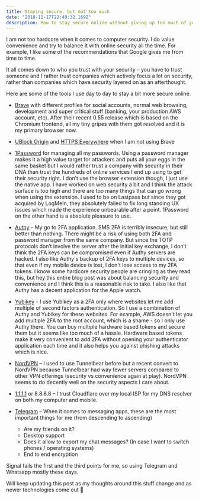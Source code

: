 ```yaml
---
title: Staying secure, but not too much
date: "2018-11-17T22:40:32.169Z"
description: How to stay secure online without giving up too much of your convenience
---
```


I am not too hardcore when it comes to computer security. I do value convenience and try to balance it with online security all the time. For example, I like some of the recommendations that Google gives me from time to time.

It all comes down to who you trust with your security – you have to trust someone and I rather trust companies which actively focus a lot on security, rather than companies which have security layered on as an afterthought.

Here are some of the tools I use day to day to stay a bit more secure online.

- [Brave](https://brave.com/) with different profiles for social accounts, normal web browsing, development and super critical stuff (banking, your production AWS account, etc). After their recent 0.55 release which is based on the Chromium frontend, all my tiny gripes with them got resolved and it is my primary browser now.
- [UBlock Origin](https://github.com/gorhill/uBlock) and [HTTPS Everywhere](https://www.eff.org/https-everywhere) when I am not using Brave
- [1Password](https://1password.com/) for managing all my passwords. Using a password manager makes it a high value target for attackers and puts all your eggs in the same basket but I would rather trust a company with security in their DNA than trust the hundreds of online services I end up using to get their security right. I don’t use the browser extension though, I just use the native app. I have worked on web security a bit and I think the attack surface is too high and there are too many things that can go wrong when using the extension. I used to be on Lastpass but since they got acquired by LogMeIn, they absolutely failed to fix long standing UX issues which made the experience unbearable after a point. 1Password on the other hand is a absolute pleasure to use.
- [Authy](https://authy.com/) – My go to 2FA application. SMS 2FA is terribly insecure, but still better than nothing. There might be a risk of using both 2FA and password manager from the same company. But since the TOTP protocols don’t involve the server after the initial key exchange, I don’t think the 2FA keys can be compromised even if Authy servers are hacked. I also like Authy's backup of 2FA keys to multiple devices, so that even if my mobile device is lost, I don't lose access to my 2FA tokens. I know some hardcore security people are cringing as they read this, but hey this entire blog post was about balancing security and convenience and I think this is a reasonable risk to take. I also like that Authy has a decent application for the Apple watch.
- [Yubikey](https://www.yubico.com/) - I use Yubikey as a 2FA only where websites let me add multiple of second factors authentication. So I use a combination of Authy and Yubikey for these websites. For example, AWS doesn't let you add multiple 2FA to the root account, which is a shame - so I only use Authy there. You can buy multiple hardware based tokens and secure them but it seems like too much of a hassle. Hardware based tokens make it very convenient to add 2FA without opening your authenticator application each time and it also helps you against phishing attacks which is nice.
- [NordVPN](https://nordvpn.com/) – I used to use Tunnelbear before but a recent convert to NordVPN because Tunnelbear had way fewer servers compared to other VPN offerings (security vs convenience again at play). NordVPN seems to do decently well on the security aspects I care about.
- [1.1.1.1](https://1.1.1.1/) or 8.8.8.8 – I trust Cloudflare over my local ISP for my DNS resolver on both my computer and mobile.
- [Telegram](https://web.telegram.org/) – When it comes to messaging apps, these are the most important things for me (from descending to ascending)

  - Are my friends on it?
  - Desktop support
  - Does it allow to export my chat messages? (In case I want to switch phones / operating systems)
  - End to end encryption

Signal fails the first and the third points for me, so using Telegram and Whatsapp mostly these days.

Will keep updating this post as my thoughts around this stuff change and as newer technologies come out 🙂
